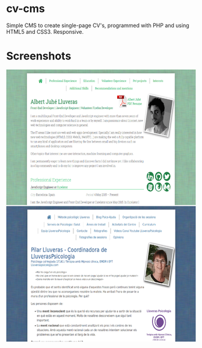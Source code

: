 # cv-cms
Simple CMS to create single-page CV's, programmed with PHP and using HTML5 and CSS3. Responsive.

# Screenshots
<a href="https://raw.githubusercontent.com/Aljullu/cv-cms/master/screenshots/example-00.png"><img src="https://raw.githubusercontent.com/Aljullu/cv-cms/master/screenshots/example-00.png" alt="" width="640" height="360" /></a>
<a href="https://raw.githubusercontent.com/Aljullu/cv-cms/master/screenshots/example-01.png"><img src="https://raw.githubusercontent.com/Aljullu/cv-cms/master/screenshots/example-01.png" alt="" width="640" height="360" /></a>

